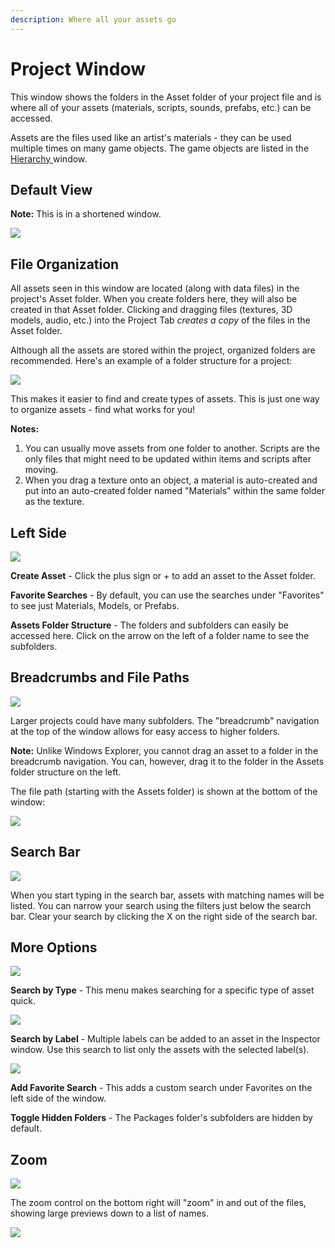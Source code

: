 ```yaml
---
description: Where all your assets go
---
```


# Project Window

This window shows the folders in the Asset folder of your project file and is where all of your assets \(materials, scripts, sounds, prefabs, etc.\) can be accessed.

Assets are the files used like an artist's materials - they can be used multiple times on many game objects. The game objects are listed in the [Hierarchy ](hierarchy-window.md)window.

## Default View

**Note:** This is in a shortened window.

![](../../.gitbook/assets/image%20%2830%29.png)

## File Organization

All assets seen in this window are located \(along with data files\) in the project's Asset folder. When you create folders here, they will also be created in that Asset folder. Clicking and dragging files \(textures, 3D models, audio, etc.\) into the Project Tab _creates a copy_ of the files in the Asset folder.

Although all the assets are stored within the project, organized folders are recommended. Here's an example of a folder structure for a project:

![](../../.gitbook/assets/image%20%2810%29.png)

This makes it easier to find and create types of assets. This is just one way to organize assets - find what works for you!

**Notes:**  
1. You can usually move assets from one folder to another. Scripts are the only files that might need to be updated within items and scripts after moving.  
2. When you drag a texture onto an object, a material is auto-created and put into an auto-created folder named "Materials" within the same folder as the texture.

## Left Side

![](../../.gitbook/assets/image%20%2836%29.png)

**Create Asset** - Click the plus sign or + to add an asset to the Asset folder.

**Favorite Searches** - By default, you can use the searches under "Favorites" to see just Materials, Models, or Prefabs.

**Assets Folder Structure** - The folders and subfolders can easily be accessed here. Click on the arrow on the left of a folder name to see the subfolders.

## **Breadcrumbs and File Paths**

![](../../.gitbook/assets/image%20%2872%29.png)

Larger projects could have many subfolders. The "breadcrumb" navigation at the top of the window allows for easy access to higher folders.

**Note:** Unlike Windows Explorer, you cannot drag an asset to a folder in the breadcrumb navigation. You can, however, drag it to the folder in the Assets folder structure on the left.

The file path \(starting with the Assets folder\) is shown at the bottom of the window:

![](../../.gitbook/assets/image%20%2822%29.png)

## Search Bar

![](../../.gitbook/assets/image%20%2848%29.png)

When you start typing in the search bar, assets with matching names will be listed. You can narrow your search using the filters just below the search bar. Clear your search by clicking the X on the right side of the search bar.

## More Options

![](../../.gitbook/assets/image%20%2835%29.png)

**Search by Type** - This menu makes searching for a specific type of asset quick.

![](../../.gitbook/assets/image%20%283%29.png)

**Search by Label** - Multiple labels can be added to an asset in the Inspector window. Use this search to list only the assets with the selected label\(s\).

![](../../.gitbook/assets/image%20%2842%29.png)

**Add Favorite Search** - This adds a custom search under Favorites on the left side of the window.

**Toggle Hidden Folders** - The Packages folder's subfolders are hidden by default.

## Zoom

![](../../.gitbook/assets/image%20%2877%29.png)

The zoom control on the bottom right will "zoom" in and out of the files, showing large previews down to a list of names.

![](../../.gitbook/assets/assetzoom_01.gif)

